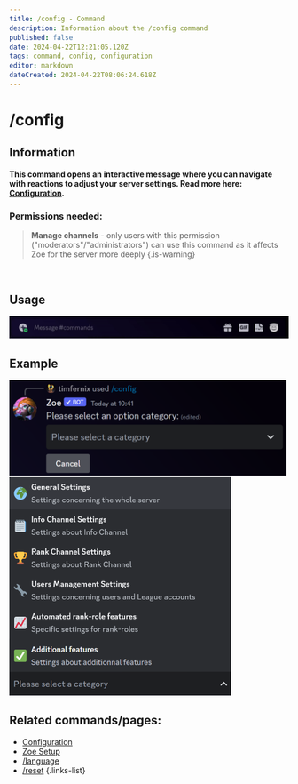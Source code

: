 ```yaml
---
title: /config - Command
description: Information about the /config command
published: false
date: 2024-04-22T12:21:05.120Z
tags: command, config, configuration
editor: markdown
dateCreated: 2024-04-22T08:06:24.618Z
---
```


# /config
## Information
**This command opens an interactive message where you can navigate with reactions to adjust your server settings. Read more here: [Configuration](/en/Zoe-Configuration/).**
<br>

### Permissions needed:
>**Manage channels** - only users with this permission ("moderators"/"administrators") can use this command as it affects Zoe for the server more deeply {.is-warning}

<br>

## Usage
![](/en_/en_config_command.gif)
<br>
 
## Example
<img src="/en_/en_config_1.png" width="500">
<img src="/configuration_choices.png" width="400">
<br>
 
## Related commands/pages:
-   [Configuration](/en/Zoe-Configuration/)
-   [Zoe Setup](/en/setup/)
-   [/language](/en/commands/important/language/)
-   [/reset](/en/commands/important/reset/)
{.links-list}